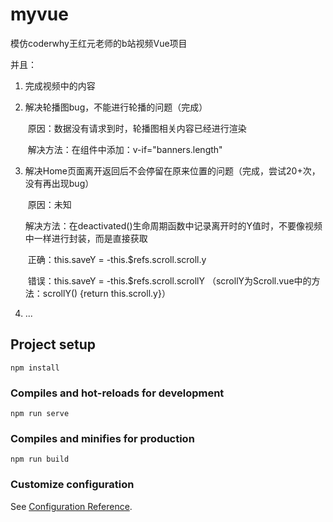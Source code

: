 # myvue

模仿coderwhy王红元老师的b站视频Vue项目

并且：

1. 完成视频中的内容

2. 解决轮播图bug，不能进行轮播的问题（完成）

   ​	原因：数据没有请求到时，轮播图相关内容已经进行渲染

   ​	解决方法：在<Swiper>组件中添加：v-if="banners.length"

3. 解决Home页面离开返回后不会停留在原来位置的问题（完成，尝试20+次，没有再出现bug）

   ​	原因：未知

   ​	解决方法：在deactivated()生命周期函数中记录离开时的Y值时，不要像视频中一样进行封装，而是直接获取
   
   ​		   正确：this.saveY = -this.$refs.scroll.scroll.y
   
   ​		   错误：this.saveY = -this.$refs.scroll.scrollY （scrollY为Scroll.vue中的方法：scrollY() {return this.scroll.y}）

4. ...

## Project setup
```
npm install
```

### Compiles and hot-reloads for development
```
npm run serve
```

### Compiles and minifies for production
```
npm run build
```

### Customize configuration
See [Configuration Reference](https://cli.vuejs.org/config/).

